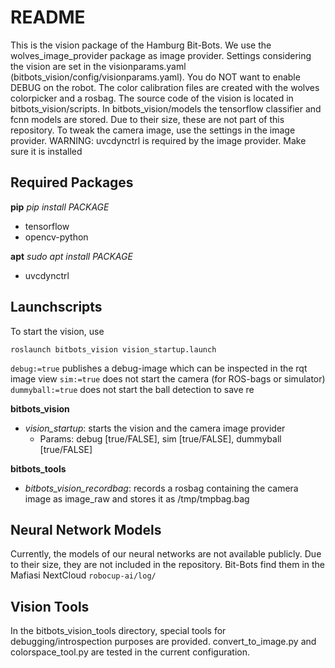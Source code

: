 README
======

This is the vision package of the Hamburg Bit-Bots.
We use the wolves_image_provider package as image provider.
Settings considering the vision are set in the visionparams.yaml
(bitbots_vision/config/visionparams.yaml).
You do NOT want to enable DEBUG on the robot.
The color calibration files are created with the wolves colorpicker and a
rosbag.
The source code of the vision is located in bitbots_vision/scripts.
In bitbots_vision/models the tensorflow classifier and fcnn models are stored. Due to
their size, these are not part of this repository.
To tweak the camera image, use the settings in the image provider.
WARNING: uvcdynctrl is required by the image provider. Make sure it is installed

Required Packages
-----------------

**pip** *pip install PACKAGE*
- tensorflow
- opencv-python

**apt** *sudo apt install PACKAGE*
- uvcdynctrl

Launchscripts
-------------

To start the vision, use 
```
roslaunch bitbots_vision vision_startup.launch
```

```debug:=true``` publishes a debug-image which can be inspected in the rqt image view
```sim:=true``` does not start the camera (for ROS-bags or simulator)
```dummyball:=true``` does not start the ball detection to save re
 
**bitbots_vision**
- *vision_startup*: starts the vision and the camera image provider
    - Params: debug [true/FALSE], sim [true/FALSE], dummyball [true/FALSE]

**bitbots_tools**
- *bitbots_vision_recordbag*: records a rosbag containing the camera image as
image_raw and stores it as /tmp/tmpbag.bag

Neural Network Models
---------------------

Currently, the models of our neural networks are not available publicly.
Due to their size, they are not included in the repository.
Bit-Bots find them in the Mafiasi NextCloud `robocup-ai/log/`


Vision Tools
------------

In the bitbots_vision_tools directory, special tools for debugging/introspection purposes are provided.
convert_to_image.py and colorspace_tool.py are tested in the current configuration.
